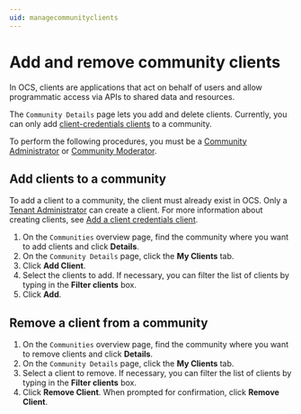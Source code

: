 ```yaml
---
uid: managecommunityclients
---
```


# Add and remove community clients

In OCS, clients are applications that act on behalf of users and allow programmatic access via APIs to shared data and resources.

The `Community Details` page lets you add and delete clients. Currently, you can only add [client-credentials clients](xref:ccClients) to a community.

To perform the following procedures, you must be a [Community Administrator](xref:communityroles#community-administrator) or [Community Moderator](xref:communityroles#community-moderator).

## Add clients to a community

To add a client to a community, the client must already exist in OCS. Only a [Tenant Administrator](xref:communityroles#tenant-administrator) can create a client. For more information about creating clients, see [Add a client credentials client](xref:gpClientCredentialsClient).

1. On the `Communities` overview page, find the community where you want to add clients and click **Details**.
2. On the `Community Details` page, click the **My Clients** tab.
3. Click **Add Client**.
4. Select the clients to add. If necessary, you can filter the list of clients by typing in the **Filter clients** box.
5. Click **Add**.

## Remove a client from a community

1. On the `Communities` overview page, find the community where you want to remove clients and click **Details**.
2. On the `Community Details` page, click the **My Clients** tab.
3. Select a client to remove.  If necessary, you can filter the list of clients by typing in the **Filter clients** box. 
4. Click **Remove Client**.  When prompted for confirmation, click **Remove Client**.
